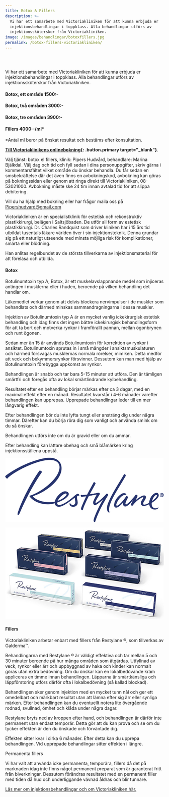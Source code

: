 ```yaml
---
title: Botox & Fillers
description: >-
  Vi har ett samarbete med Victoriakliniken för att kunna erbjuda er
  injektionsbehandlingar i toppklass. Alla behandlingar utförs av
  injektionssköterskor från Victoriakliniken.
image: /images/behandlingar/botoxfillers.jpg
permalink: /botox-fillers-victoriakliniken/
---
```


### &nbsp;

Vi har ett samarbete med Victoriakliniken för att kunna erbjuda er injektionsbehandlingar i toppklass. Alla behandlingar utförs av injektionssköterskor fr&aring;n Victoriakliniken.

#### Botox, ett omr&aring;de 1500:-

#### Botox, tv&aring; omr&aring;den 3000:-

#### Botox, tre omr&aring;den 3900:-

#### Fillers 4000:-/ml\*

\*Antal ml beror p&aring; önskat resultat och bestäms efter konsultation.

**[Till Victoriaklinikens onlinebokning](https://www.victoriakliniken.com/webbokning-pipers/#city=0&amp;locations=4,5&amp;activity=null&amp;caregivers=all){: .button.primary target="_blank"}**.

Välj tjänst: botox el fillers, klinik: Pipers Hudv&aring;rd, behandlare: Marina Bjälkdal. Välj dag och tid och fyll sedan i dina personuppgifter, skriv gärna i kommentarsfältet vilket omr&aring;de du önskar behandla. Du f&aring;r sedan en smsbekräftelse där det även finns en avbokningskod, avbokning kan göras p&aring; bokningssidan eller genom att ringa direkt till Victoriakliniken, 08-53021000. Avbokning m&aring;ste ske 24 tim innan avtalad tid för att slippa debitering.

Vill du ha hjälp med bokning eller har fr&aring;gor maila oss p&aring; Pipershudvard@gmail.com

Victoriakliniken är en specialistklinik för estetisk och rekonstruktiv plastikkirurgi, belägen i Saltsjöbaden. De utför all form av estetisk plastikkirurgi. Dr. Charles Randquist som driver kliniken har i 15 &aring;rs tid utbildat tusentals läkare världen över i sin injektionsteknik. Denna grundar sig p&aring; ett naturligt utseende med minsta möjliga risk för komplikationer, smärta eller blödning.

Han anlitas regelbundet av de största tillverkarna av injektionsmaterial för att föreläsa och utbilda.

#### Botox

Botulinumtoxin typ A, Botox, är ett muskelavslappnande medel som injiceras antingen i musklerna eller i huden, beroende p&aring; vilken behandling det handlar om.

Läkemedlet verkar genom att delvis blockera nervimpulser i de muskler som behandlats och därmed minskas sammandragningarna i dessa muskler.

Injektion av Botulinumtoxin typ A är en mycket vanlig ickekirurgisk estetisk behandling och idag finns det ingen bättre ickekirurgisk behandlingsform för att ta bort och motverka rynkor i framförallt pannan, mellan ögonbrynen och runt ögonen.

Sedan mer än 15 &aring;r används Botulinumtoxin för korrektion av rynkor i ansiktet. Botulinumtoxin sprutas in i sm&aring; mängder i ansiktsmuskulaturen och härmed försvagas musklernas normala rörelser, mimiken. Detta medför att veck och bekymmersrynkor försvinner. Dessutom kan man med hjälp av Botulinumtoxin förebygga uppkomst av rynkor.

Behandlingen är snabb och tar bara 5-15 minuter att utföra. Den är tämligen smärtfri och föreg&aring;s ofta av lokal smärtlindrande kylbehandling.

Resultatet efter en behandling börjar märkas efter ca 3 dagar, med en maximal effekt efter en m&aring;nad. Resultatet kvarst&aring;r i 4-6 m&aring;nader varefter behandlingen kan upprepas. Upprepade behandlingar leder till en mer l&aring;ngvarig effekt.

Efter behandlingen bör du inte lyfta tungt eller ansträng dig under n&aring;gra timmar. Därefter kan du börja röra dig som vanligt och använda smink om du s&aring; önskar.

Behandlingen utförs inte om du är gravid eller om du ammar.

Efter behandling kan lättare obehag och sm&aring; bl&aring;märken kring injektionsställena uppst&aring;.

![9828FC7F-070E-4C98-8D07-18BD0F20204E](/images/arkivbilder/9828fc7f-070e-4c98-8d07-18bd0f20204e.png)

![FE15847B-2805-4356-A46E-0C9A828C0AA3](/images/arkivbilder/fe15847b-2805-4356-a46e-0c9a828c0aa3.jpeg)

#### Fillers

Victoriakliniken arbetar enbart med fillers fr&aring;n Restylane &reg;, som tillverkas av Galderma™.

Behandlingarna med Restylane &reg; är väldigt effektiva och tar mellan 5 och 30 minuter beroende p&aring; hur m&aring;nga omr&aring;den som &aring;tgärdas. Utfyllnad av veck, rynkor eller ärr och uppbyggnad av haka och kinder kan normalt göras utan extra bedövning. Om du önskar kan en lokalbedövande kräm appliceras en timme innan behandlingen. Läpparna är smärtkänsliga och läppförstoring utförs därför ofta i lokalbedövning (s&aring; kallad blockad).

Behandlingen sker genom injektion med en mycket tunn n&aring;l och ger ett omedelbart och märkbart resultat utan att lämna efter sig ärr eller synliga märken. Efter behandlingen kan du eventuellt notera lite överg&aring;ende rodnad, svullnad, ömhet och kl&aring;da under n&aring;gra dagar.

Restylane bryts ned av kroppen efter hand, och behandlingen är därför inte permanent utan endast temporär. Detta gör att du kan prova och se om du tycker effekten är den du önskade och förväntade dig.

Effekten sitter kvar i cirka 6 m&aring;nader. Efter detta kan du upprepa behandlingen. Vid upprepade behandlingar sitter effekten i längre.

Permanenta fillers

Vi har valt att använda icke permanenta, temporära, fillers d&aring; det p&aring; marknaden idag inte finns n&aring;got permanent preparat som är garanterat fritt fr&aring;n biverkningar. Dessutom förändras resultatet med en permanent filler med tiden d&aring; hud och underliggande vävnad &aring;ldras och blir tunnare.

[Läs mer om injektionsbehandlingar och om Victoriakliniken här.](https://www.victoriakliniken.com/behandlingar/injektionsbehandlingar/)
